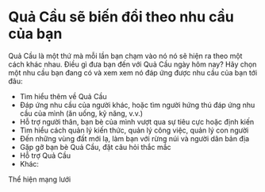 # Quả Cầu sẽ biến đổi theo nhu cầu của bạn
Quả Cầu là một thứ mà mỗi lần bạn chạm vào nó nó sẽ hiện ra theo một cách khác nhau. Điều gì đưa bạn đến với Quả Cầu ngày hôm nay? Hãy chọn một nhu cầu bạn đang có và xem xem nó đáp ứng được nhu cầu của bạn tới đâu:

- Tìm hiểu thêm về Quả Cầu
- Đáp ứng nhu cầu của người khác, hoặc tìm người hứng thú đáp ứng nhu cầu của mình (ăn uống, kỹ năng, v.v.) 
- Hỗ trợ người thân, bạn bè của mình vượt qua sự tiêu cực hoặc định kiến
- Tìm hiểu cách quản lý kiến thức, quản lý công việc, quản lý con người
- Đến những vùng đất mới lạ, làm bạn với rừng núi và người dân bản địa
- Gặp gỡ bạn bè Quả Cầu, đặt câu hỏi thắc mắc
- Hỗ trợ Quả Cầu
- Khác: 

Thể hiện mạng lưới
